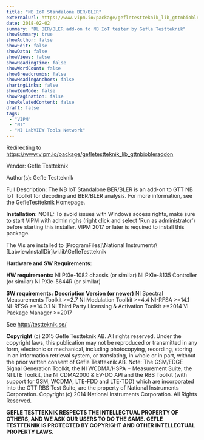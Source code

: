 ```yaml
---
title: "NB IoT Standalone BER/BLER"
externalUrl: https://www.vipm.io/package/gefletestteknik_lib_gttnbiobleraddon
date: 2018-02-02
summary: "DL BER/BLER add-on to NB IoT tester by Gefle Testteknik"
showSummary: true
showAuthor: false
showEdit: false
showData: false
showViews: false
showReadingTime: false
showWordCount: false
showBreadcrumbs: false
showHeadingAnchors: false
sharingLinks: false
showZenMode: false
showPagination: false
showRelatedContent: false
draft: false
tags:
 - "VIPM"
 - "NI"
 - "NI LabVIEW Tools Network"
---
```


Redirecting to https://www.vipm.io/package/gefletestteknik_lib_gttnbiobleraddon

Vendor: Gefle Testteknik

Author(s): Gefle Testteknik
 
Full Description:
The NB IoT Standalone BER/BLER is an add-on to GTT NB IoT Toolkit for decoding and BER/BLER analysis. For more information, see the GefleTestteknik Homepage.

**Installation:**
NOTE: To avoid issues with Windows access rights, make sure to start VIPM with admin righs (right click and select 'Run as administrator') before starting this installer. VIPM 2017 or later is required to install this package.

The VIs are installed to [ProgramFiles]\\National Instruments\\[LabviewInstallDir]\\vi.lib\\GefleTestteknik

**Hardware and SW Requirements:**

**HW requirements:**
NI PXIe-1082 chassis (or similar)
NI PXIe-8135 Controller (or similar)
NI PXIe-5644R (or similar)

**SW requirements:**
**Description                                               Version (or newer)**
NI Spectral Measurements Toolkit                    >=2.7
NI Modulation Toolkit                                        >=4.4
NI-RFSA                                                            >=14.1
NI-RFSG                                                            >=14.0.1
NI Third Party Licensing & Activation Toolkit    >=2014
VI Package Manager                                         >=2017

See http://testteknik.se/

**Copyright**
(c) 2015 Gefle Testteknik AB. All rights reserved.
Under the copyright laws, this publication may not be reproduced or transmitted in any form, electronic or mechanical, including photocopying, recording, storing in an information retrieval system, or translating, in whole or in part, without the prior written consent of Gefle Testteknik AB.
Note:
The GSM/EDGE Signal Generation Toolkit, the NI WCDMA/HSPA + Measurement Suite, the NI LTE Toolkit, the NI CDMA2000 & EV-DO API and the RBS Toolkit (with support for GSM, WCDMA, LTE-FDD and LTE-TDD) which are incorporated into the GTT RBS Test Suite, are the property of National Instruments Corporation. Copyright (c) 2014 National Instruments Corporation. All Rights Reserved.

**GEFLE TESTTEKNIK RESPECTS THE INTELLECTUAL PROPERTY OF OTHERS, AND WE ASK OUR USERS TO DO THE SAME. GEFLE TESTTEKNIK IS PROTECTED BY COPYRIGHT AND OTHER INTELLECTUAL PROPERTY LAWS.**
